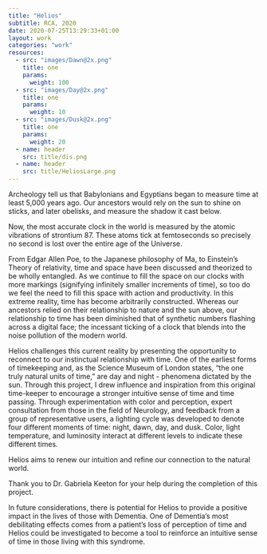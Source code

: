 ```yaml
---
title: "Helios"
subtitle: RCA, 2020
date: 2020-07-25T13:29:33+01:00 
layout: work
categories: "work"
resources:
  - src: "images/Dawn@2x.png"
    title: one
    params:
      weight: 100
  - src: "images/Day@2x.png"
    title: one
    params:
      weight: 10
  - src: "images/Dusk@2x.png"
    title: one
    params:
      weight: 20
  - name: header
    src: title/dis.png
  - name: header
    src: title/HeliosLarge.png
---
```


Archeology tell us that Babylonians and Egyptians began to measure time at least 5,000 years ago. Our ancestors would rely on the sun to shine on sticks, and later obelisks, and measure the shadow it cast below.

Now, the most accurate clock in the world is measured by the atomic vibrations of strontium 87. These atoms tick at femtoseconds so precisely no second is lost over the entire age of the Universe.

From Edgar Allen Poe, to the Japanese philosophy of Ma, to Einstein’s Theory of relativity, time and space have been discussed and theorized to be wholly entangled. As we continue to fill the space on our clocks with more markings (signifying infinitely smaller increments of time), so too do we feel the need to fill this space with action and productivity. In this extreme reality, time has become arbitrarily constructed. Whereas our ancestors relied on their relationship to nature and the sun above, our relationship to time has been diminished that of synthetic numbers flashing across a digital face; the incessant ticking of a clock that blends into the noise pollution of the modern world.

Helios challenges this current reality by presenting the opportunity to reconnect to our instinctual relationship with time. One of the earliest forms of timekeeping and, as the Science Museum of London states, “the one truly natural units of time,” are day and night - phenomena dictated by the sun. Through this project, I drew influence and inspiration from this original time-keeper to encourage a stronger intuitive sense of time and time passing. Through experimentation with color and perception, expert consultation from those in the field of Neurology, and feedback from a group of representative users, a lighting cycle was developed to denote four different moments of time: night, dawn, day, and dusk. Color, light temperature, and luminosity interact at different levels to indicate these different times.

Helios aims to renew our intuition and refine our connection to the natural world.

Thank you to Dr. Gabriela Keeton for your help during the completion of this project.

In future considerations, there is potential for Helios to provide a positive impact in the lives of those with Dementia. One of Dementia’s most debilitating effects comes from a patient’s loss of perception of time and Helios could be investigated to become a tool to reinforce an intuitive sense of time in those living with this syndrome.